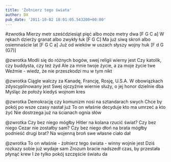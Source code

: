 ```yaml
---
title: 'Żołnierz tego świata'
author: DX
pub_date: '2011-10-02 18:01:05.543200+00:00'
---
```


#zwrotka
Mierzy metr sześćdziesiąt pięć albo może metry dwa [F G C a]
W rękach dzierży granat albo zwykły łuk [F G C]
Ma już siwą skroń albo osiemnaście lat [F G C a]
Już od wieków w uszach słyszy wojny huk [F d G (G7)]

@zwrotka
Modli się do różnych bogów, swej religii wierny jest
Czy katolik, czy buddysta, czy też żyd
Ale za mnie twoje życie, a za moje życie twe
Weźmie - wiedz, że nie przeszkodzi mu w tym nikt

@zwrotka
Ciągle walczy za Kanadę, Francję, Rosję, U.S.A.
W obowiązkach zdyscyplinowany jest
Swej ojczyźnie wiernie służy, o jej honor dzielnie dba
Myśląc że położy kiedyś wojnom kres

@zwrotka
Demokrację czy komunizm nosi na sztandarach swych
Chce by pokój po wsze czasy nastał już
To on właśnie decyduje kto ma umrzeć a kto żyć
Nie dostrzega już na ścianach ognia słów

@zwrotka
Czy bez niego mógłby Hitler na kolana rzucić świat?
Czy bez niego Cezar nie zostałby sam?
Czy bez niego dłoń na brata mógłby podnieść drugi brat?
Na wojenną broń swe własne ciało dał

@zwrotka
To on właśnie - żołnierz tego świata - winny wojnie jest
Dziś rozkazy sobie już wydaje sam
Zrozum bracie nadszedł czas, by przestała płynąć krew
I że tylko pokój szczęście światu da